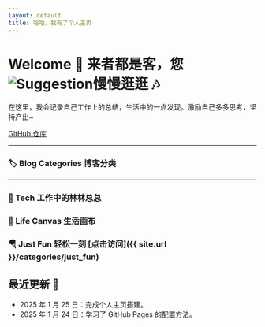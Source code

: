 ```yaml
---
layout: default
title: 哈哈，我有了个人主页
---
```


# Welcome 🎉 来者都是客，您![Suggestion](https://github.com/user-attachments/assets/b761db81-8713-4582-9614-25ddd5af65d5)慢慢逛逛 🎶

在这里，我会记录自己工作上的总结，生活中的一点发现。激励自己多多思考，坚持产出~

[GitHub 仓库](https://github.com/FlyingJune)

---

### 🏷️ Blog Categories 博客分类

---
### 🤖 Tech 工作中的林林总总

### 🎨 Life Canvas 生活画布

### 🪂 Just Fun 轻松一刻 [点击访问]({{ site.url }}/categories/just_fun)


## 最近更新 📰
- 2025 年 1 月 25 日：完成个人主页搭建。
- 2025 年 1 月 24 日：学习了 GitHub Pages 的配置方法。
